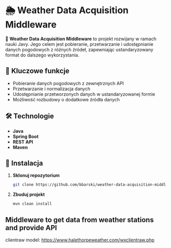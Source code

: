 # 🌦️ Weather Data Acquisition Middleware  

🚀 **Weather Data Acquisition Middleware** to projekt rozwijany w ramach nauki Javy. Jego celem jest pobieranie, przetwarzanie i udostępnianie danych pogodowych z różnych źródeł, zapewniając ustandaryzowany format do dalszego wykorzystania.

## 📌 Kluczowe funkcje  
- Pobieranie danych pogodowych z zewnętrznych API  
- Przetwarzanie i normalizacja danych  
- Udostępnianie przetworzonych danych w ustandaryzowanej formie  
- Możliwość rozbudowy o dodatkowe źródła danych

## 🛠️ Technologie  
- **Java**
- **Spring Boot**
- **REST API**
- **Maven**

## 🔧 Instalacja  
1. **Sklonuj repozytorium**
     
   ```sh
   git clone https://github.com/bbarski/weather-data-acquisition-middleware-Learning-Java.git && cd weather-data-acquisition-middleware-Learning-Java
   ```
   
3. **Zbuduj projekt**
   
   ```sh
   mvn clean install
   ```
   




## Middleware to get data from weather stations and provide API

clientraw model:
https://www.halethorpeweather.com/wxclientraw.php

